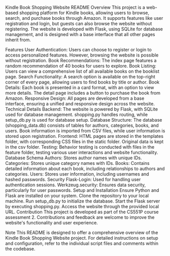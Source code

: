 Kindle Book Shopping Website README
Overview
This project is a web-based shopping platform for Kindle books, allowing users to browse, search, and purchase books through Amazon. It supports features like user registration and login, but guests can also browse the website without registering. The website is developed with Flask, using SQLite for database management, and is designed with a base interface that all other pages inherit from.

Features
User Authentication: Users can choose to register or login to access personalized features. However, browsing the website is possible without registration.
Book Recommendations: The index page features a random recommendation of 40 books for users to explore.
Book Listing: Users can view a comprehensive list of all available books on the booklist page.
Search Functionality: A search option is available on the top-right corner of every page, allowing users to find books by title or author.
Book Details: Each book is presented in a card format, with an option to view more details. The detail page includes a button to purchase the book from Amazon.
Responsive Design: All pages are developed from a base interface, ensuring a unified and responsive design across the website.
Technical Details
Backend: The website is powered by Flask, with SQLite used for database management. shopping.py handles routing, while setup_db.py is used for database setup.
Database Structure: The database (shopping_data.db) consists of tables for authors, categories, books, and users. Book information is imported from CSV files, while user information is stored upon registration.
Frontend: HTML pages are stored in the templates folder, with corresponding CSS files in the static folder. Original data is kept in the csv folder.
Testing: Behavior testing is conducted with files in the feature folder, testing various user interactions and website functionality.
Database Schema
Authors: Stores author names with unique IDs.
Categories: Stores unique category names with IDs.
Books: Contains detailed information about each book, including relationships to authors and categories.
Users: Stores user information, including usernames and hashed passwords.
Security
Flask-Login: Used for handling user authentication sessions.
Werkzeug.security: Ensures data security, particularly for user passwords.
Setup and Installation
Ensure Python and Flask are installed on your system.
Clone the repository to your local machine.
Run setup_db.py to initialize the database.
Start the Flask server by executing shopping.py.
Access the website through the provided local URL.
Contribution
This project is developed as part of the CS551P course assessment 2. Contributions and feedback are welcome to improve the website's functionality and user experience.

Note
This README is designed to offer a comprehensive overview of the Kindle Book Shopping Website project. For detailed instructions on setup and configuration, refer to the individual script files and comments within the codebase.